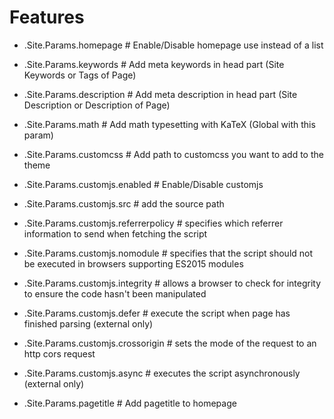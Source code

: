 # Features

 - .Site.Params.homepage  # Enable/Disable homepage use instead of a list
 - .Site.Params.keywords  # Add meta keywords in head part (Site Keywords or Tags of Page)
 - .Site.Params.description # Add meta description in head part (Site Description or Description of Page)
 - .Site.Params.math # Add math typesetting with KaTeX (Global with this param)
 - .Site.Params.customcss # Add path to customcss you want to add to the theme
 - .Site.Params.customjs.enabled # Enable/Disable customjs
 - .Site.Params.customjs.src # add the source path
 - .Site.Params.customjs.referrerpolicy # specifies which referrer information to send when fetching the script
 - .Site.Params.customjs.nomodule # specifies that the script should not be executed in browsers supporting ES2015 modules
 - .Site.Params.customjs.integrity # allows a browser to check for integrity to ensure the code hasn't been manipulated
 - .Site.Params.customjs.defer # execute the script when page has finished parsing (external only)
 - .Site.Params.customjs.crossorigin # sets the mode of the request to an http cors request
 - .Site.Params.customjs.async # executes the script asynchronously (external only)
 - .Site.Params.pagetitle # Add pagetitle to homepage <title> tag
 - .Site.Params.avatar # Add a avatar to your website
 - .Site.Params.subtitle # Add a subtitle to your website
 - .Site.Params.social # Add different social links to your website
 - .Site.Params.readingTime # Show reading time for a post
 - .Site.Params.wordCount # Show word count for a post
 - .Site.Params.hideAuthor # Show author for a post
 - .Site.Params.excludedTypes # Exclude specific types in lists
 - .Site.Params.mainSections # Add list of sections that should show up on the homepage
 - .Site.Params.nofeedSections # Add list of sections/types that should not be considered by RSS
 - .Site.Params.disableTaxoTypes # Deactivate taxonomies for specific page types
 - .Site.Params.favicon # Activate favicons for the website
 - .Site.Params.comments.enabled # Enable/Disable comments for website entirely
 - .Site.Params.comments.engine # Either disqus or commento to choose from
 - .Site.Params.comments.disableOnTypes # Deactivate comments for specific page types
 - .Site.Params.comments.disqus.shortname # New param for the shortname of a disqus instance
 - .Site.Params.comments.commento.host # Domain http/s of commento.io system of choice

 - .Params.tags # https://gohugo.io/variables/page/#page-level-params
 - .Params.nofeed # Don't add page to RSS file
 - .Params.math # Add math typesetting with KaTeX to a specific page
 - .Params.author # Add the author of a page
 - .Params.authorlink # Add the create a link to a page of the author
 - .Params.notaxonomy # Don't show this list of taxnomoies below the content
 - .Params.type # https://gohugo.io/content-management/types/
 - .Params.commentable # Enable/Disable comments for this specific page
 - .Params.hidden # Hide page from the mainSections on the homepage
 - .Params.norobots # Disallow page in robots.txt for search engines
 - .Params.nodate # Hide the publish date of specific content
 - .Params.image # Add an image to the post
 - .Params.imagetext # Add alternate text for the image to the post
 - .Params.hidemeta # Hide the metadata (readingTime, wordCount and Author)
